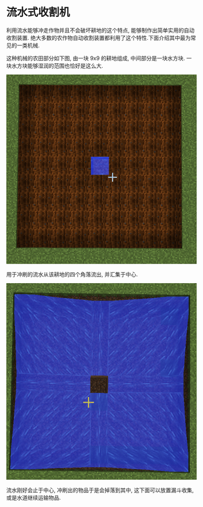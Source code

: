 # 流水式收割机

利用流水能够冲走作物并且不会破坏耕地的这个特点, 能够制作出简单实用的自动收割装置. 绝大多数的农作物自动收割装置都利用了这个特性.下面介绍其中最为常见的一类机械.

这种机械的农田部分如下图, 由一块 9x9 的耕地组成, 中间部分是一块水方块. 一块水方块能够湿润的范围也恰好是这么大.

![](pic1..png)

用于冲刷的流水从该耕地的四个角落流出, 并汇集于中心.

![](pic2..png)

流水刚好会止于中心, 冲刷出的物品于是会掉落到其中, 这下面可以放置漏斗收集, 或是水道继续运输物品.

